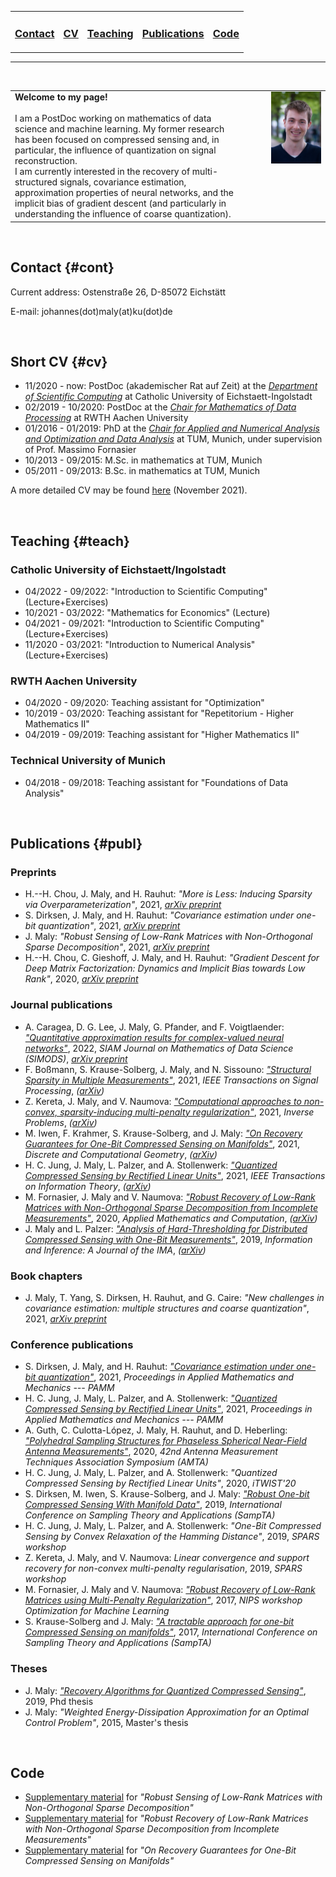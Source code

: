 <table>
  <tr>
    <td style="border:none">
      <a href="#cont"><h3>Contact</h3></a>
    </td>
    <td style="border:none">
      <a href="#cv"><h3>CV</h3></a>
    </td>
    <td style="border:none">
      <a href="#teach"><h3>Teaching</h3></a>
    </td>
    <td style="border:none">
      <a href="#publ"><h3>Publications</h3></a>
    </td>
    <td style="border:none">
      <a href="#code"><h3>Code</h3></a>
    </td>
  </tr>
</table>

---

<br/>

<table>
  <tr>
    <td style="border:none;">
      <b>Welcome to my page!</b> <br><br>
      I am a PostDoc working on mathematics of data science and machine learning. My former research has been focused on compressed sensing and, in particular, the influence of quantization on signal reconstruction. <br>
      I am currently interested in the recovery of multi-structured signals, covariance estimation, approximation properties of neural networks, and the implicit bias of gradient descent (and particularly in understanding the influence of coarse quantization).
    </td>
    <td style="float: right;width: 60%;border:none">
      <img src="Photo2_JohannesMaly.jpg">
    </td>
  </tr>
</table>

<br>

## Contact {#cont}

Current address: Ostenstraße 26, D-85072 Eichstätt

E-mail: johannes(dot)maly(at)ku(dot)de

<br>

## Short CV {#cv}

- 11/2020 - now: PostDoc (akademischer Rat auf Zeit) at the *[Department of Scientific Computing](https://www.ku.de/en/mgf/mathematics/scientific-computing)* at Catholic University of Eichstaett-Ingolstadt
- 02/2019 - 10/2020: PostDoc at the *[Chair for Mathematics of Data Processing](https://www.mathc.rwth-aachen.de/home/home)* at RWTH Aachen University
- 01/2016 - 01/2019: PhD at the *[Chair for Applied and Numerical Analysis and Optimization and Data Analysis](https://www-m15.ma.tum.de/Allgemeines/WebHome)* at TUM, Munich, under supervision of Prof. Massimo Fornasier
- 10/2013 - 09/2015: M.Sc. in mathematics at TUM, Munich
- 05/2011 - 09/2013: B.Sc. in mathematics at TUM, Munich

A more detailed CV may be found [here](CV.pdf) (November 2021).

<br>

## Teaching {#teach}

### Catholic University of Eichstaett/Ingolstadt

- 04/2022 - 09/2022: "Introduction to Scientific Computing" (Lecture+Exercises)
- 10/2021 - 03/2022: "Mathematics for Economics" (Lecture)
- 04/2021 - 09/2021: "Introduction to Scientific Computing" (Lecture+Exercises)
- 11/2020 - 03/2021: "Introduction to Numerical Analysis" (Lecture+Exercises)

### RWTH Aachen University

- 04/2020 - 09/2020: Teaching assistant for "Optimization"
- 10/2019 - 03/2020: Teaching assistant for "Repetitorium - Higher Mathematics II"
- 04/2019 - 09/2019: Teaching assistant for "Higher Mathematics II"

### Technical University of Munich

- 04/2018 - 09/2018: Teaching assistant for "Foundations of Data Analysis"

<br>

## Publications {#publ}

### Preprints

- H.--H. Chou, J. Maly, and H. Rauhut: *"More is Less: Inducing Sparsity via Overparameterization"*, 2021, *[arXiv preprint](https://arxiv.org/abs/2112.11027)*
- S. Dirksen, J. Maly, and H. Rauhut: *"Covariance estimation under one-bit quantization"*, 2021, *[arXiv preprint](https://arxiv.org/abs/2104.01280)*
- J. Maly: *"Robust Sensing of Low-Rank Matrices with Non-Orthogonal Sparse Decomposition"*, 2021, *[arXiv preprint](https://arxiv.org/abs/2103.05523)*
- H.--H. Chou, C. Gieshoff, J. Maly, and H. Rauhut: *"Gradient Descent for Deep Matrix Factorization: Dynamics and Implicit Bias towards Low Rank"*, 2020, *[arXiv preprint](https://arxiv.org/abs/2011.13772)*

### Journal publications

- A. Caragea, D. G. Lee, J. Maly, G. Pfander, and F. Voigtlaender: *["Quantitative approximation results for complex-valued neural networks"](https://epubs.siam.org/doi/abs/10.1137/21M1429540)*, 2022, *SIAM Journal on Mathematics of Data Science (SIMODS)*, *[arXiv preprint](https://arxiv.org/abs/2102.13092)*
- F. Boßmann, S. Krause-Solberg, J. Maly, and N. Sissouno: *["Structural Sparsity in Multiple Measurements"](https://ieeexplore.ieee.org/document/9661310)*, 2021, *IEEE Transactions on Signal Processing*, *([arXiv](https://arxiv.org/abs/2103.01908))*
- Z. Kereta, J. Maly, and V. Naumova: *["Computational approaches to non-convex, sparsity-inducing multi-penalty regularization"](https://iopscience.iop.org/article/10.1088/1361-6420/abdd46)*, 2021, *Inverse Problems*, *([arXiv](https://arxiv.org/abs/1908.02503))*
- M. Iwen, F. Krahmer, S. Krause-Solberg, and J. Maly: *["On Recovery Guarantees for One-Bit Compressed Sensing on Manifolds"](https://link.springer.com/article/10.1007/s00454-020-00267-z)*, 2021, *Discrete and Computational Geometry*, *([arXiv](https://arxiv.org/abs/1807.06490))*
- H. C. Jung, J. Maly, L. Palzer, and A. Stollenwerk: *["Quantized Compressed Sensing by Rectified Linear Units"](https://ieeexplore.ieee.org/document/9393953)*, 2021, *IEEE Transactions on Information Theory*, *([arXiv](https://arxiv.org/abs/1911.07816))*
- M. Fornasier, J. Maly and V. Naumova: *["Robust Recovery of Low-Rank Matrices with Non-Orthogonal Sparse Decomposition from Incomplete Measurements"](https://authors.elsevier.com/a/1btjM_2C8gesk-)*, 2020, *Applied Mathematics and Computation*, *([arXiv](https://arxiv.org/abs/1801.06240))*
- J. Maly and L. Palzer: *["Analysis of Hard-Thresholding for Distributed Compressed Sensing with One-Bit Measurements"](https://academic.oup.com/imaiai/advance-article-abstract/doi/10.1093/imaiai/iaz004/5424056?redirectedFrom=PDF)*, 2019, *Information and Inference: A Journal of the IMA*, *([arXiv](https://arxiv.org/abs/1805.03486))*

### Book chapters

- J. Maly, T. Yang, S. Dirksen, H. Rauhut, and G. Caire: *"New challenges in covariance estimation: multiple structures and coarse quantization"*, 2021, *[arXiv preprint](https://arxiv.org/abs/2106.06190)*

### Conference publications

- S. Dirksen, J. Maly, and H. Rauhut: *["Covariance estimation under one-bit quantization"](https://onlinelibrary.wiley.com/doi/10.1002/pamm.202100063)*, 2021, *Proceedings in Applied Mathematics and Mechanics --- PAMM*
- H. C. Jung, J. Maly, L. Palzer, and A. Stollenwerk: *["Quantized Compressed Sensing by Rectified Linear Units"](https://onlinelibrary.wiley.com/doi/10.1002/pamm.202000015)*, 2021, *Proceedings in Applied Mathematics and Mechanics --- PAMM*
- A. Guth, C. Culotta-López, J. Maly, H. Rauhut, and D. Heberling: *["Polyhedral Sampling Structures for Phaseless Spherical Near-Field Antenna Measurements"](https://www.researchgate.net/publication/346020497_Polyhedral_Sampling_Structures_for_Phaseless_Spherical_Near-Field_Antenna_Measurements)*, 2020, *42nd Antenna Measurement Techniques Association Symposium (AMTA)*
- H. C. Jung, J. Maly, L. Palzer, and A. Stollenwerk: *"Quantized Compressed Sensing by Rectified Linear Units"*, 2020, *iTWIST'20*
- S. Dirksen, M. Iwen, S. Krause-Solberg, and J. Maly: *["Robust One-bit Compressed Sensing With Manifold Data"](https://sampta2019.sciencesconf.org/267528/document)*, 2019, *International Conference on Sampling Theory and Applications (SampTA)*
- H. C. Jung, J. Maly, L. Palzer, and A. Stollenwerk: *"One-Bit Compressed Sensing by Convex Relaxation of the Hamming Distance"*, 2019, *SPARS workshop*
- Z. Kereta, J. Maly, and V. Naumova: *Linear convergence and support recovery for non-convex multi-penalty regularisation*, 2019, *SPARS workshop*
- M. Fornasier, J. Maly and V. Naumova: *["Robust Recovery of Low-Rank Matrices using Multi-Penalty Regularization"](http://opt-ml.org/papers.html)*, 2017, *NIPS workshop Optimization for Machine Learning*
- S. Krause-Solberg and J. Maly: *["A tractable approach for one-bit Compressed Sensing on manifolds"](https://ieeexplore.ieee.org/document/8024465)*, 2017, *International Conference on Sampling Theory and Applications (SampTA)*

### Theses

- J. Maly: *["Recovery Algorithms for Quantized Compressed Sensing"](https://mediatum.ub.tum.de/1471689)*, 2019, Phd thesis
- J. Maly: *"Weighted Energy-Dissipation Approximation for an Optimal Control Problem"*, 2015, Master's thesis

<br>

## Code

- [Supplementary material](S3-PCA-Toolbox.zip) for *"Robust Sensing of Low-Rank Matrices with Non-Orthogonal Sparse Decomposition"*
- [Supplementary material](ATLAS_Toolbox.zip) for *"Robust Recovery of Low-Rank Matrices with Non-Orthogonal Sparse Decomposition from Incomplete Measurements"*
- [Supplementary material](OMSpaperCODE.zip) for *"On Recovery Guarantees for One-Bit Compressed Sensing on Manifolds"*

<!--
<!-- You can use the [editor on GitHub](https://github.com/johannes-maly/johannes-maly.github.io/edit/master/README.md) to maintain and preview the content for your website in Markdown files. -->

<!-- Whenever you commit to this repository, GitHub Pages will run [Jekyll](https://jekyllrb.com/) to rebuild the pages in your site, from the content in your Markdown files. -->

<!-- ### Markdown-->

<!-- Markdown is a lightweight and easy-to-use syntax for styling your writing. It includes conventions for

<!-- ```markdown
<!-- Syntax highlighted code block

<!-- # Header 1
<!-- ## Header 2
<!-- ### Header 3

<!-- - Bulleted
<!-- - List

<!-- 1. Numbered
<!-- 2. List

<!-- **Bold** and _Italic_ and `Code` text

<!-- [Link](url) and ![Image](src)
<!-- ```

<!-- For more details see [GitHub Flavored Markdown](https://guides.github.com/features/mastering-markdown/).

<!-- ### Jekyll Themes

<!-- Your Pages site will use the layout and styles from the Jekyll theme you have selected in your [repository settings](https://github.com/johannes-maly/johannes-maly.github.io/settings). The name of this theme is saved in the Jekyll `_config.yml` configuration file.

<!-- ### Support or Contact

<!-- Having trouble with Pages? Check out our [documentation](https://help.github.com/categories/github-pages-basics/) or [contact support](https://github.com/contact) and we’ll help you sort it out.  
-->
